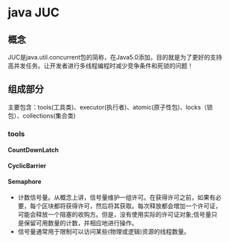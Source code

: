 # java JUC

## 概念

JUC是java.util.concurrent包的简称，在Java5.0添加，目的就是为了更好的支持高并发任务。让开发者进行多线程编程时减少竞争条件和死锁的问题！

## 组成部分

 主要包含：tools(工具类)、executor(执行者)、atomic(原子性包)、locks（锁包）、collections(集合类)

### tools

#### CountDownLatch

#### CyclicBarrier

#### Semaphore

* 计数信号量。从概念上讲，信号量维护一组许可。在获得许可之前，如果有必要，每个区块都将获得许可，然后将其获取。每次释放都会增加一个许可证，可能会释放一个阻塞的收购方。但是，没有使用实际的许可证对象;信号量只是保留可用数量的计数，并相应地进行操作。
* 信号量通常用于限制可以访问某些(物理或逻辑)资源的线程数量。